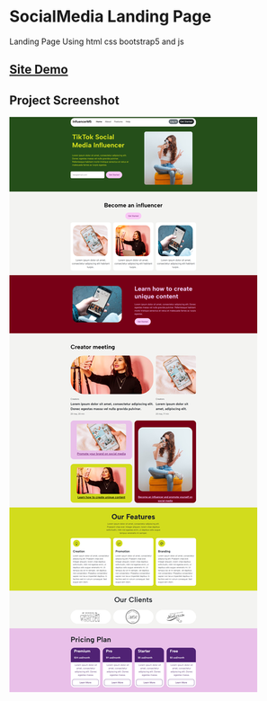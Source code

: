 # SocialMedia Landing Page
Landing Page Using html css bootstrap5 and js

## [Site Demo](https://tahaalothman.github.io/SocialMedia/)
## Project Screenshot
![](https://github.com/TahaAlothman/SocialMedia/blob/main/screenshot.png)
